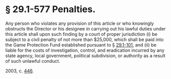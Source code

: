 # § 29.1-577 Penalties.

<p>Any person who violates any provision of this article or who knowingly obstructs the Director or his designee in carrying out his lawful duties under this article shall upon such finding by a court of proper jurisdiction (i) be subject to a civil penalty of not more than $25,000, which shall be paid into the Game Protection Fund established pursuant to § <a href='http://law.lis.virginia.gov/vacode/29.1-101/'>29.1-101</a>, and (ii) be liable for the costs of investigation, control, and eradication incurred by any state agency, local government, political subdivision, or authority as a result of such unlawful conduct.</p><p>2003, c. <a href='http://lis.virginia.gov/cgi-bin/legp604.exe?031+ful+CHAP0446'>446</a>.</p>